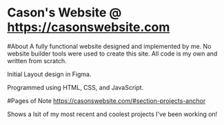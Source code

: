 # Cason's Website @ https://casonswebsite.com

#About
 A fully functional website designed and implemented by me. No website builder tools were used to create this site. All code is my own and written from scratch.
 
 Initial Layout design in Figma. 
 
 Programmed using HTML, CSS, and JavaScript.
 
#Pages of Note
  https://casonswebsite.com/#section-projects-anchor
  
  Shows a lsit of my most recent and coolest projects I've been working on!







 
 



